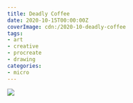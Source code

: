 ```yaml
---
title: Deadly Coffee
date: 2020-10-15T00:00:00Z
coverImage: cdn:/2020-10-deadly-coffee
tags:
- art
- creative
- procreate
- drawing
categories:
- micro
---
```


![](cdn:/2020-10-deadly-coffee?class=fw)
